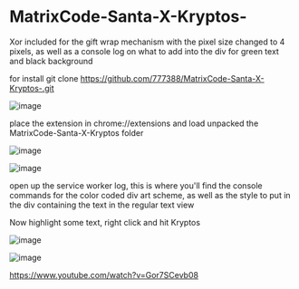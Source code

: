 # MatrixCode-Santa-X-Kryptos-
Xor included for the gift wrap mechanism with the pixel size changed to 4 pixels, as well as a console log on what to add into the div for green text and black background

for install git clone https://github.com/777388/MatrixCode-Santa-X-Kryptos-.git

![image](https://github.com/777388/MatrixCode-Santa-X-Kryptos-/assets/96343159/215030bb-fc0b-4831-9154-0c99c461fab2)

place the extension in chrome://extensions and load unpacked the MatrixCode-Santa-X-Kryptos folder

![image](https://github.com/777388/MatrixCode-Santa-X-Kryptos-/assets/96343159/ad0f4d55-6896-4ccd-8a01-9877e5bcf8e3)

![image](https://github.com/777388/MatrixCode-Santa-X-Kryptos-/assets/96343159/42b7a19a-7ac8-40dc-8575-1524d1733276)

open up the service worker log, this is where you'll find the console commands for the color coded div art scheme, as well as the style to put in the div containing the text in the regular text view

Now highlight some text, right click and hit Kryptos

![image](https://github.com/777388/MatrixCode-Santa-X-Kryptos-/assets/96343159/c528f44f-148c-4a74-a54f-fca4348eb9cc)

![image](https://github.com/777388/MatrixCode-Santa-X-Kryptos-/assets/96343159/0b542ac1-10da-4288-8e72-afe848198387)

https://www.youtube.com/watch?v=Gor7SCevb08

